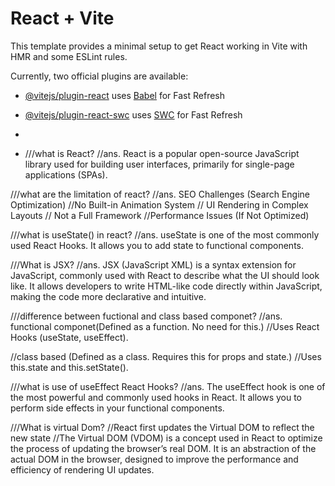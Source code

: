 # React + Vite

This template provides a minimal setup to get React working in Vite with HMR and some ESLint rules.

Currently, two official plugins are available:

- [@vitejs/plugin-react](https://github.com/vitejs/vite-plugin-react/blob/main/packages/plugin-react/README.md) uses [Babel](https://babeljs.io/) for Fast Refresh
- [@vitejs/plugin-react-swc](https://github.com/vitejs/vite-plugin-react-swc) uses [SWC](https://swc.rs/) for Fast Refresh

- 
- ///what is React?
//ans. React is a popular open-source JavaScript library used for building user interfaces, primarily for single-page applications (SPAs).



///what are the limitation of react?
//ans. SEO Challenges (Search Engine Optimization)
//No Built-in Animation System
// UI Rendering in Complex Layouts
// Not a Full Framework
//Performance Issues (If Not Optimized)


///what is useState() in react?
//ans. useState is one of the most commonly used React Hooks. It allows you to add state to functional components.

///What is JSX?
//ans. JSX (JavaScript XML) is a syntax extension for JavaScript, commonly used with React to describe what the UI should look like. It allows developers to write HTML-like code directly within JavaScript, making the code more declarative and intuitive.


///difference between fuctional and class based componet?
//ans.  functional componet(Defined as a function. No need for this.)
//Uses React Hooks (useState, useEffect).


//class based (Defined as a class. Requires this for props and state.)
//Uses this.state and this.setState().


///what is use of useEffect React Hooks?
//ans. The useEffect hook is one of the most powerful and commonly used hooks in React. It allows you to perform side effects in your functional components.


///What is virtual Dom? 
//React first updates the Virtual DOM to reflect the new state 
//The Virtual DOM (VDOM) is a concept used in React to optimize the process of updating the browser’s real DOM. It is an abstraction of the actual DOM in the browser, designed to improve the performance and efficiency of rendering UI updates.



